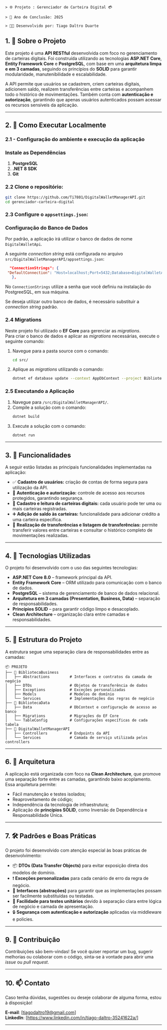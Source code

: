 ```
> 🌐 Projeto : Gerenciador de Carteira Digital 💳 

> 📅 Ano de Conclusão: 2025

> 👨‍💻 Desenvolvido por: Tiago Daltro Duarte

```

## 1. 📖 **Sobre o Projeto**

Este projeto é uma **API RESTful** desenvolvida com foco no gerenciamento de carteiras digitais. Foi construída utilizando as tecnologias **ASP.NET Core**, **Entity Framework Core** e **PostgreSQL**, com base em uma **arquitetura limpa e em 3 camadas**, seguindo os princípios do **SOLID** para garantir modularidade, manutenibilidade e escalabilidade.

A API permite que usuários se cadastrem, criem carteiras digitais, adicionem saldo, realizem transferências entre carteiras e acompanhem todo o histórico de movimentações. Também conta com **autenticação e autorização**, garantindo que apenas usuários autenticados possam acessar os recursos sensíveis da aplicação.

---

## 2. 🧪 Como Executar Localmente

### 2.1 - Configuração do ambiente e execução da aplicação

### Instale as Dependências
1. **PostgreSQL**  
2. **.NET 8 SDK**  
3. **Git**  

### 2.2  **Clone o repositório:**

   ```bash
   git clone https://github.com/Ti7801/DigitalWalletManagerAPI.git
   cd gerenciador-carteira-digital
   ```

### 2.3 **Configure o `appsettings.json`:**
   
   ### Configuração do Banco de Dados
   Por padrão, a aplicação irá utilizar o banco de dados de nome `DigitalWalletApi`.


   A seguinte *connection string* está configurada no arquivo `src/DigitalWalletManagerAPI/appsettings.json`:  

   ```json
     "ConnectionStrings": {
    "DefaultConnection": "Host=localhost;Port=5432;Database=DigitalWalletApi;Username=postgres;Password=******"
      },
   ```
   No `ConnectionStrings` utilize a senha que você definiu na instalação do PostgreeSQL, em sua máquina.

   Se deseja utilizar outro banco de dados, é necessário substituir a *connection string* padrão.



### 2.4 Migrations
Neste projeto foi utilizado o **EF Core** para gerenciar as *migrations*.  
Para criar o banco de dados e aplicar as *migrations* necessárias, execute o seguinte comando:

1. Navegue para a pasta source com o comando:  
   ```bash
   cd src/
   ```
2. Aplique as *migrations* utilizando o comando:  
   ```bash
   dotnet ef database update --context AppDbContext --project BibliotecaData --startup-project DigitalWalletManagerAPI
   ```

### 2.5 Executando a Aplicação
1. Navegue para `/src/DigitalWalletManagerAPI/`.  
2. Compile a solução com o comando:  
   ```bash
   dotnet build
   ```
3. Execute a solução com o comando:  
   ```bash
   dotnet run
   ```

---

## 3. 🚀 Funcionalidades

A seguir estão listadas as principais funcionalidades implementadas na aplicação:

- ✅ **Cadastro de usuários:** criação de contas de forma segura para utilização da API.
- 🔐 **Autenticação e autorização:** controle de acesso aos recursos protegidos, garantindo segurança.
- 💼 **Cadastro e leitura de carteiras digitais:** cada usuário pode ter uma ou mais carteiras registradas.
- ➕ **Adição de saldo às carteiras:** funcionalidade para adicionar crédito a uma carteira específica.
- 🔁 **Realização de transferências e listagem de transferências:** permite transferir valores entre carteiras e consultar o histórico completo de movimentações realizadas.

---

## 4. 🧰 Tecnologias Utilizadas

O projeto foi desenvolvido com o uso das seguintes tecnologias:

- **ASP.NET Core 8.0** – framework principal da API.
- **Entity Framework Core** – ORM utilizado para comunicação com o banco de dados.
- **PostgreSQL** – sistema de gerenciamento de banco de dados relacional.
- **Arquitetura em 3 camadas (Presentation, Business, Data)** – separação de responsabilidades.
- **Princípios SOLID** – para garantir código limpo e desacoplado.
- **Clean Architecture** – organização clara entre camadas e responsabilidades.

---

## 5. 📁 Estrutura do Projeto

A estrutura segue uma separação clara de responsabilidades entre as camadas:

```
📦 PROJETO
├── 📂 BibliotecaBusiness
│   ├── Abstractions         # Interfaces e contratos da camada de negócio
│   ├── DTOs                 # Objetos de transferência de dados
│   ├── Exceptions           # Exceções personalizadas
│   ├── Models               # Modelos de domínio
│   └── Services             # Implementações das regras de negócio
├── 📂 BibliotecaData
│   ├── Data                 # DbContext e configuração de acesso ao banco
│   ├── Migrations           # Migrações do EF Core
│   └── TableConfig          # Configurações específicas de cada tabela
├── 📂 DigitalWalletManagerAPI
│   ├── Controllers          # Endpoints da API
│   └── Services             # Camada de serviço utilizada pelos controllers
```

---

## 6. 🧠 Arquitetura

A aplicação está organizada com foco na **Clean Architecture**, que promove uma separação forte entre as camadas, garantindo baixo acoplamento. Essa arquitetura permite:

- Fácil manutenção e testes isolados;
- Reaproveitamento de código;
- Independência da tecnologia de infraestrutura;
- Aplicação de **princípios SOLID**, como Inversão de Dependência e Responsabilidade Única.

---

## 7. 🛠️ Padrões e Boas Práticas

O projeto foi desenvolvido com atenção especial às boas práticas de desenvolvimento:

- 📦 **DTOs (Data Transfer Objects)** para evitar exposição direta dos modelos de domínio.
- ❗ **Exceções personalizadas** para cada cenário de erro da regra de negócio.
- 🔁 **Interfaces (abstrações)** para garantir que as implementações possam ser facilmente substituídas ou testadas.
- 🧪 **Facilidade para testes unitários** devido à separação clara entre lógica de negócio e camada de apresentação.
- 🔒 **Segurança com autenticação e autorização** aplicadas via middleware e policies.

---


## 9. 🤝 Contribuição

Contribuições são bem-vindas! Se você quiser reportar um bug, sugerir melhorias ou colaborar com o código, sinta-se à vontade para abrir uma _issue_ ou _pull request_.

---

## 10. 📫 Contato

Caso tenha dúvidas, sugestões ou deseje colaborar de alguma forma, estou à disposição!

**E-mail**: [tiagodaltro19@gmail.com]  
**LinkedIn**: [https://www.linkedin.com/in/tiago-daltro-35241622a/]

---
